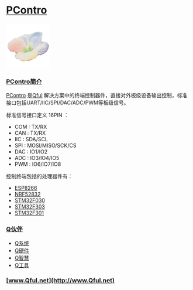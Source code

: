 ﻿# [PContro](https://github.com/Qful/PContro) 
[![sites](Qful/qitas.png)](http://www.Qful.net)
### [PContro简介](https://github.com/Qful/PContro) 

[PContro](https://github.com/Qful/PContro) 是[Qful](https://github.com/Qful) 解决方案中的终端控制器件，直接对外板级设备输出控制，标准接口包括UART/IIC/SPI/DAC/ADC/PWM等板级信号。

标准信号接口定义 16PIN ：

* COM : TX/RX
* CAN : TX/RX
* IIC : SDA/SCL
* SPI : MOSI/MISO/SCK/CS
* DAC : IO1/IO2
* ADC : IO3/IO4/IO5
* PWM : IO6/IO7/IO8

控制终端包括的处理器件有：

* [ESP8266](https://github.com/sochub/ESP8266) 
* [NRF52832](https://github.com/sochub/NRF52832) 
* [STM32F030](https://github.com/sochub/STM32F030) 
* [STM32F303](https://github.com/sochub/STM32F303) 
* [STM32F301](https://github.com/sochub/STM32F301) 

### [Q伙伴](https://github.com/Qful)

- [Q系统](https://github.com/OS-Q)
- [Q硬件](https://github.com/sochub)
- [Q智慧](https://github.com/tfzoo)
- [Q工具](https://github.com/qitas)

### [www.Qful.net](http://www.Qful.net) 

